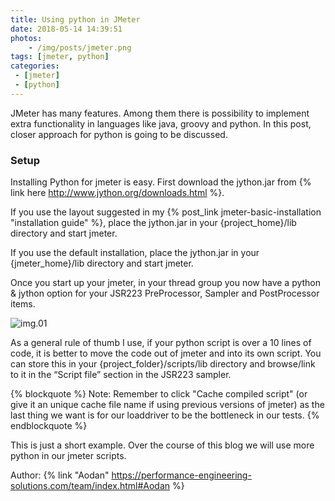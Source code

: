 ```yaml
---
title: Using python in JMeter
date: 2018-05-14 14:39:51
photos: 
	- /img/posts/jmeter.png
tags: [jmeter, python]
categories:
 - [jmeter]
 - [python]
---
```


JMeter has many features. Among them there is possibility to implement extra functionality in languages like java, groovy and python. In this post, closer approach for python is going to be discussed.

<!--more-->

### Setup

Installing Python for jmeter is easy. First download the jython.jar from {% link here http://www.jython.org/downloads.html %}.

If you use the layout suggested in my {% post_link jmeter-basic-installation "installation guide" %}, place the jython.jar in your {project_home}/lib directory and start jmeter.

If you use the default installation, place the jython.jar in your {jmeter_home}/lib directory and start jmeter.

Once you start up your jmeter, in your thread group you now have a python & jython option for your JSR223 PreProcessor, Sampler and PostProcessor items.

![img.01](python_jmeter-1024x558.png)


As a general rule of thumb I use, if your python script is over a 10 lines of code, it is better to move the code out of jmeter and into its own script. You can store this in your {project_folder}/scripts/lib directory and browse/link to it in the “Script file” section in the JSR223 sampler.

{% blockquote %}
Note: Remember to click "Cache compiled script" (or give it an unique cache file name if using previous versions of jmeter) as the last thing we want is for our loaddriver to be the bottleneck in our tests.
{% endblockquote %}

This is just a short example. Over the course of this blog we will use more python in our jmeter scripts.

Author: {% link "Aodan" https://performance-engineering-solutions.com/team/index.html#Aodan %}
